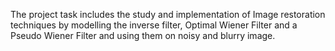 The project task includes the study and implementation of Image restoration techniques by modelling the inverse filter, Optimal Wiener Filter and a Pseudo Wiener Filter and using them on noisy and blurry image. 
